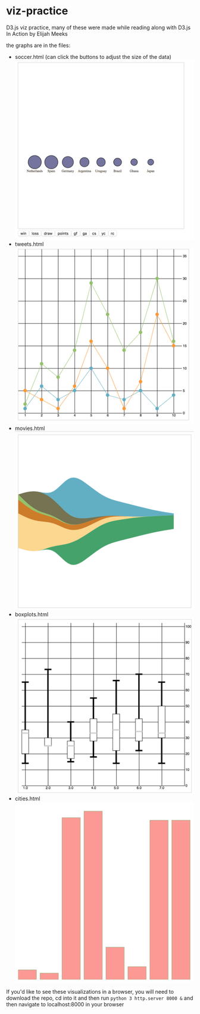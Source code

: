 # viz-practice
D3.js viz practice, many of these were made while reading along with D3.js In Action by Elijah Meeks

the graphs are in the files:
  * soccer.html (can click the buttons to adjust the size of the data)
  ![soccer viz](https://raw.githubusercontent.com/michaelgrotton/viz-practice/master/soccer.png)
  * tweets.html
  ![tweets viz](https://raw.githubusercontent.com/michaelgrotton/viz-practice/master/tweets.png)
  * movies.html
  ![movies viz](https://raw.githubusercontent.com/michaelgrotton/viz-practice/master/movies.png)
  * boxplots.html
  ![boxplot viz](https://raw.githubusercontent.com/michaelgrotton/viz-practice/master/boxplots.png) 
  * cities.html
  ![boxplot viz](https://raw.githubusercontent.com/michaelgrotton/viz-practice/master/cities.png)
  
If you'd like to see these visualizations in a browser, you will need to download the repo, cd into it and then run ```python 3 http.server 8000 &``` and then navigate to localhost:8000 in your browser
